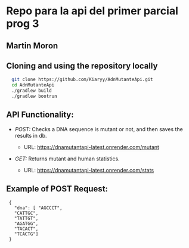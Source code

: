 # Repo para la api del primer parcial prog 3
## Martin Moron

## Cloning and using the repository locally
```bash
  git clone https://github.com/Kiaryy/AdnMutanteApi.git
  cd AdnMutanteApi
  ./gradlew build
  ./gradlew bootrun
```

## API Functionality:
- *POST:* Checks a DNA sequence is mutant or not, and then saves the results in db.
  - URL: https://dnamutantapi-latest.onrender.com/mutant
  
- *GET:* Returns mutant and human statistics.
  - URL: https://dnamutantapi-latest.onrender.com/stats
## Example of POST Request:
 ```
  {
    "dna": [ "AGCCCT",
    "CATTGC",
    "TATTGT",
    "AGATGG",
    "TACACT",
    "TCACTG"]
  }
 ```

